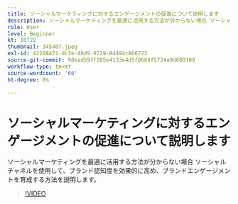 ```yaml
---
title: ソーシャルマーケティングに対するエンゲージメントの促進について説明します
description: ソーシャルマーケティングを最適に活用する方法が分からない場合 ソーシャルチャネルを使用して、ブランド認知度を効果的に高め、ブランドエンゲージメントを育成する方法を説明します。
role: User
level: Beginner
kt: 10722
thumbnail: 345407.jpeg
exl-id: 42268471-dc3e-46d9-9729-84494c8b6723
source-git-commit: 98ead59ff285e4133e4d5f0668f5724a9d680309
workflow-type: tm+mt
source-wordcount: '60'
ht-degree: 0%

---
```


# ソーシャルマーケティングに対するエンゲージメントの促進について説明します

ソーシャルマーケティングを最適に活用する方法が分からない場合 ソーシャルチャネルを使用して、ブランド認知度を効果的に高め、ブランドエンゲージメントを育成する方法を説明します。

>[!VIDEO](https://video.tv.adobe.com/v/345407/?quality=12&learn=on)
